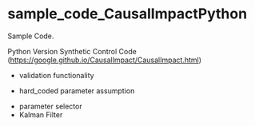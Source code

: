 # sample_code_CausalImpactPython

Sample Code.

Python Version Synthetic Control Code (https://google.github.io/CausalImpact/CausalImpact.html)

+ validation functionality
- hard_coded parameter assumption 
+ parameter selector
+ Kalman Filter
